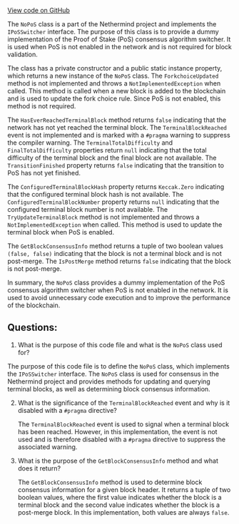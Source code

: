 [View code on GitHub](https://github.com/nethermindeth/nethermind/Nethermind.Consensus/NoPoS.cs)

The `NoPoS` class is a part of the Nethermind project and implements the `IPoSSwitcher` interface. The purpose of this class is to provide a dummy implementation of the Proof of Stake (PoS) consensus algorithm switcher. It is used when PoS is not enabled in the network and is not required for block validation. 

The class has a private constructor and a public static instance property, which returns a new instance of the `NoPoS` class. The `ForkchoiceUpdated` method is not implemented and throws a `NotImplementedException` when called. This method is called when a new block is added to the blockchain and is used to update the fork choice rule. Since PoS is not enabled, this method is not required.

The `HasEverReachedTerminalBlock` method returns `false` indicating that the network has not yet reached the terminal block. The `TerminalBlockReached` event is not implemented and is marked with a `#pragma` warning to suppress the compiler warning. The `TerminalTotalDifficulty` and `FinalTotalDifficulty` properties return `null` indicating that the total difficulty of the terminal block and the final block are not available. The `TransitionFinished` property returns `false` indicating that the transition to PoS has not yet finished.

The `ConfiguredTerminalBlockHash` property returns `Keccak.Zero` indicating that the configured terminal block hash is not available. The `ConfiguredTerminalBlockNumber` property returns `null` indicating that the configured terminal block number is not available. The `TryUpdateTerminalBlock` method is not implemented and throws a `NotImplementedException` when called. This method is used to update the terminal block when PoS is enabled.

The `GetBlockConsensusInfo` method returns a tuple of two boolean values `(false, false)` indicating that the block is not a terminal block and is not post-merge. The `IsPostMerge` method returns `false` indicating that the block is not post-merge.

In summary, the `NoPoS` class provides a dummy implementation of the PoS consensus algorithm switcher when PoS is not enabled in the network. It is used to avoid unnecessary code execution and to improve the performance of the blockchain.
## Questions: 
 1. What is the purpose of this code file and what is the `NoPoS` class used for?
   
   The purpose of this code file is to define the `NoPoS` class, which implements the `IPoSSwitcher` interface. The `NoPoS` class is used for consensus in the Nethermind project and provides methods for updating and querying terminal blocks, as well as determining block consensus information.

2. What is the significance of the `TerminalBlockReached` event and why is it disabled with a `#pragma` directive?
   
   The `TerminalBlockReached` event is used to signal when a terminal block has been reached. However, in this implementation, the event is not used and is therefore disabled with a `#pragma` directive to suppress the associated warning.

3. What is the purpose of the `GetBlockConsensusInfo` method and what does it return?
   
   The `GetBlockConsensusInfo` method is used to determine block consensus information for a given block header. It returns a tuple of two boolean values, where the first value indicates whether the block is a terminal block and the second value indicates whether the block is a post-merge block. In this implementation, both values are always `false`.